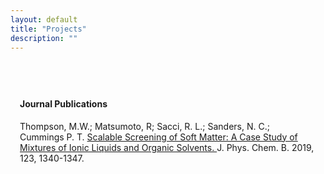 ```yaml
---
layout: default
title: "Projects"
description: ""
---
```


<div
style="max-width:1000px;margin-left:auto;margin-right:auto;padding-top:40px;padding-bottom:20px;padding-left:15px;padding-right:15px">

   <div
   style="font-weight:bolder;">
   <h4>Journal Publications</h4>
   </div>

   <div class="entry-summary">
    <p> Thompson, M.W.; Matsumoto, R; Sacci, R. L.; Sanders, N. C.;
    Cummings P. T. <a class="talk-title"
    href="https://pubs.acs.org/doi/10.1021/acs.jpcb.8b11527"
    target="_blank">Scalable Screening of Soft Matter: A Case Study of
    Mixtures of Ionic Liquids and Organic Solvents.
    </a> J. Phys. Chem. B. 2019, 123, 1340-1347.</p>
    </div>
